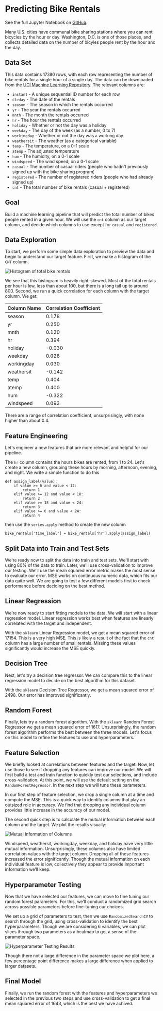 # Predicting Bike Rentals

See the full Jupyter Notebook on [GitHub](https://github.com/joshfuchs/DataScience_projects/blob/master/Predicting_Bike_Rentals.ipynb). 


Many U.S. cities have communal bike sharing stations where you can rent bicycles by the hour or day. Washington, D.C. is one of those places, and collects detailed data on the number of bicyles people rent by the hour and the day.

## Data Set
This data contains 17380 rows, with each row representing the number of bike rentals for a single hour of a single day. The data can be downloaded from the [UCI Machine Learning Repository](http://archive.ics.uci.edu/ml/datasets/Bike+Sharing+Dataset). The relevant columns are:

- ```instant``` - A unique sequential ID number for each row
- ```dteday``` - The date of the rentals
- ```season``` - The season in which the rentals occurred
- ```yr``` - The year the rentals occurred
- ```mnth``` - The month the rentals occurred
- ```hr``` - The hour the rentals occurred
- ```holiday``` - Whether or not the day was a holiday
- ```weekday``` - The day of the week (as a number, 0 to 7)
- ```workingday``` - Whether or not the day was a working day
- ```weathersit``` - The weather (as a categorical variable)
- ```temp``` - The temperature, on a 0-1 scale
- ```atemp``` - The adjusted temperature
- ```hum``` - The humidity, on a 0-1 scale
- ```windspeed``` - The wind speed, on a 0-1 scale
- ```casual``` - The number of casual riders (people who hadn't previously signed up with the bike sharing program)
- ```registered``` - The number of registered riders (people who had already signed up)
- ```cnt``` - The total number of bike rentals (casual + registered)

## Goal
Build a machine learning pipeline that will predict the total number of bikes people rented in a given hour. We will use the ```cnt``` column as our target column, and decide which columns to use except for ```casual``` and ```registered```.

## Data Exploration
To start, we perform some simple data exploration to preview the data and begin to understand our target feature. First, we make a histogram of the ```CNT``` column. 

![Histogram of total bike rentals](/docs/assets/bike_rentals_histogram.png)

We see that this histogram is heavily right-skewed. Most of the total rentals per hour is low, less than about 100, but there is a long tail up to around 800. Second, we run a quick correlation for each column with the target column. We get:

| Column Name      | Correlation Coefficient |
|------------------|-------------------------|
| season           | 0.178                   |
| yr               | 0.250                   |
| mnth             | 0.120                   |
| hr               | 0.394                   |
| holiday          | -0.030                  |
| weekday          | 0.026                   |
| workingday       | 0.030                   |
| weathersit       | -0.142                  |
| temp             | 0.404                   |
| atemp            | 0.400                   |
| hum              | -0.322                  |
| windspeed        | 0.093                   |

There are a range of correlation coefficient, unsurprisingly, with none higher than about 0.4. 

##  Feature Engineering

Let's engineer a new features that are more relevant and helpful for our pipeline.

The ```hr``` column contains the hours bikes are rented, from 1 to 24. Let's create a new column, grouping these hours by morning, afternoon, evening, and night. We write a simple function to do this

```
def assign_label(value):
    if value >= 6 and value < 12:
        return 1
    elif value >= 12 and value < 18:
        return 2
    elif value >= 18 and value < 24:
        return 3
    elif value >= 0 and value < 24:
        return 4
```

then use the ```series.apply``` method to create the new column

```
bike_rentals['time_label'] = bike_rentals['hr'].apply(assign_label)
```

## Split Data into Train and Test Sets

We're ready now to split the data into train and test sets. We'll start with using 80% of the data to train. Later, we'll use cross-validation to improve our testing. We'll use the mean squared error metric makes the most sense to evaluate our error. MSE works on continuous numeric data, which fits our data quite well. We are going to test a few different models first to check performance before deciding on the best method. 

## Linear Regression

We're now ready to start fitting models to the data. We will start with a linear regression model. Linear regression works best when features are linearly correlated with the target and independent. 

With the ```sklearn``` Linear Regression model, we get a mean squared error of 17154. This is a very high MSE. This is likely a result of the fact that the ```cnt``` column has a large number of small rentals. Missing these values significantly would increase the MSE quickly. 

## Decision Tree

Next, let's try a decision tree regressor. We can compare this to the linear regression model to decide on the best algorithm for this dataset. 

With the ```sklearn``` Decision Tree Regressor, we get a mean squared error of 2498. Our error has improved significantly. 

## Random Forest

Finally, lets try a random forest algorithm. With the ```sklearn``` Random Forest Regressor we get a mean squared error of 1617. Unsurprisingly, the random forest algorithm performs the best between the three models. Let's focus on this model to refine the features to use and hyperparameters.

## Feature Selection

We briefly looked at correlations between features and the target. Now, let use those to see if dropping any features can improve our model. We will first build a test and train function to quickly test our selections, and include cross-validation. At this point, we will use the default setting on the ```RandomForestRegressor```. In the next step we will tune these parameters.

In our first step of feature selection, we drop a single column at a time and compute the MSE. This is a quick way to identify columns that play an outsized role in accuracy. We find that dropping any individual column provides little increase in the accuracy of our model.

The second quick step is to calculate the mutual information between each column and the target. We plot the results visually:


![Mutual Information of Columns](/docs/assets/bike_rentals_mutual_information.png)

Windspeed, weathersit, workingday, weekday, and holiday have very little mutual information. Unsurprisingly, these columns also have limited correlation values with the target column. Dropping all of these features increased the error significantly. Though the mutual information on each individual feature is low, collectively they appear to provide important information we'll keep. 

## Hyperparameter Testing

Now that we have selected our features, we can move to fine tuning our random forest parameters. For this, we'll conduct a randomized grid search across possible parameters before fine-tuning our choices.

We set up a grid of parameters to test, then we use ```RandomizedSearchCV``` to search through the grid, using cross-validation to identify the best hyperparameters. Though we are considering 6 variables, we can plot slices through two parameters as a heatmap to get a sense of the parameter space. 


![Hyperparameter Testing Results](/docs/assets/bike_rentals_hyperparameters.png)

Though there not a large difference in the parameter space we plot here, a few percentage point difference makes a large difference when applied to larger datasets. 

## Final Model

Finally, we run the random forest with the features and hyperparameters we selected in the previous two steps and use cross-validation to get a final mean squared error of 1643, which is the best we have achived. 






  




